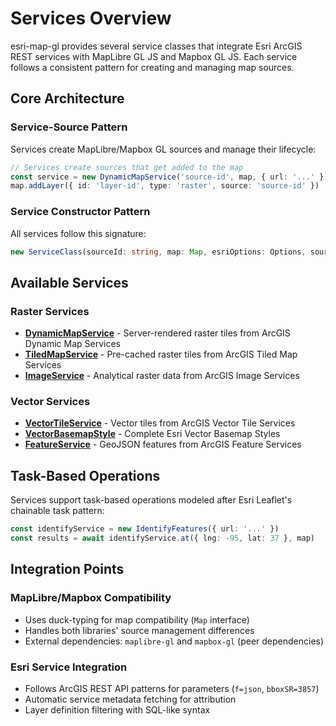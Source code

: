 # Services Overview

esri-map-gl provides several service classes that integrate Esri ArcGIS REST services with MapLibre GL JS and Mapbox GL JS. Each service follows a consistent pattern for creating and managing map sources.

## Core Architecture

### Service-Source Pattern

Services create MapLibre/Mapbox GL sources and manage their lifecycle:

```typescript
// Services create sources that get added to the map
const service = new DynamicMapService('source-id', map, { url: '...' })
map.addLayer({ id: 'layer-id', type: 'raster', source: 'source-id' })
```

### Service Constructor Pattern

All services follow this signature:

```typescript
new ServiceClass(sourceId: string, map: Map, esriOptions: Options, sourceOptions?: SourceOptions)
```

## Available Services

### Raster Services

- **[DynamicMapService](../api/dynamic-map-service)** - Server-rendered raster tiles from ArcGIS Dynamic Map Services
- **[TiledMapService](../api/tiled-map-service)** - Pre-cached raster tiles from ArcGIS Tiled Map Services  
- **[ImageService](../api/image-service)** - Analytical raster data from ArcGIS Image Services

### Vector Services  

- **[VectorTileService](#)** - Vector tiles from ArcGIS Vector Tile Services
- **[VectorBasemapStyle](#)** - Complete Esri Vector Basemap Styles
- **[FeatureService](../api/feature-service)** - GeoJSON features from ArcGIS Feature Services

## Task-Based Operations

Services support task-based operations modeled after Esri Leaflet's chainable task pattern:

```typescript
const identifyService = new IdentifyFeatures({ url: '...' })
const results = await identifyService.at({ lng: -95, lat: 37 }, map)
```

## Integration Points

### MapLibre/Mapbox Compatibility  
- Uses duck-typing for map compatibility (`Map` interface)
- Handles both libraries' source management differences
- External dependencies: `maplibre-gl` and `mapbox-gl` (peer dependencies)

### Esri Service Integration
- Follows ArcGIS REST API patterns for parameters (`f=json`, `bboxSR=3857`)
- Automatic service metadata fetching for attribution
- Layer definition filtering with SQL-like syntax